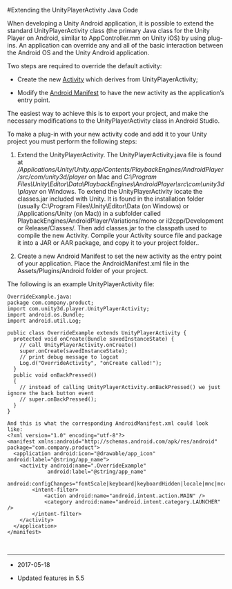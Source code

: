 #Extending the UnityPlayerActivity Java Code

When developing a Unity Android application, it is possible to extend the standard UnityPlayerActivity class (the primary Java class for the Unity Player on Android, similar to AppController.mm on Unity iOS) by using plug-ins. An application can override any and all of the basic interaction between the Android OS and the Unity Android application.


Two steps are required to override the default activity:

* Create the new [Activity](http://developer.android.com/reference/android/app/Activity.html) which derives from UnityPlayerActivity;

* Modify the [Android Manifest](android-manifest) to have the new activity as the application’s entry point.


The easiest way to achieve this is to export your project, and make the necessary modifications to the UnityPlayerActivity class in Android Studio.

To make a plug-in with your new activity code and add it to your Unity project you must perform the following steps:

1. Extend the UnityPlayerActivity. The UnityPlayerActivity.java file is found at _/Applications/Unity/Unity.app/Contents/PlaybackEngines/AndroidPlayer/src/com/unity3d/player_ on Mac and _C:\Program Files\Unity\Editor\Data\PlaybackEngines\AndroidPlayer\src\com\unity3d\player_ on Windows. To extend the UnityPlayerActivity locate the classes.jar included with Unity. It is found in the installation folder (usually C:\Program Files\Unity\Editor\Data (on Windows) or /Applications/Unity (on Mac)) in a subfolder called PlaybackEngines/AndroidPlayer/Variations/mono or il2cpp/Development or Release/Classes/. Then add classes.jar to the classpath used to compile the new Activity. Compile your Activity source file and package it into a JAR or AAR package, and copy it to your project folder..


2. Create a new Android Manifest to set the new activity as the entry point of your application. Place the AndroidManifest.xml file in the Assets/Plugins/Android folder of your project.


The following is an example UnityPlayerActivity file: 

```
OverrideExample.java:
package com.company.product;
import com.unity3d.player.UnityPlayerActivity;
import android.os.Bundle;
import android.util.Log;

public class OverrideExample extends UnityPlayerActivity {
  protected void onCreate(Bundle savedInstanceState) {
    // call UnityPlayerActivity.onCreate()
    super.onCreate(savedInstanceState);
    // print debug message to logcat
    Log.d("OverrideActivity", "onCreate called!");
  }
  public void onBackPressed()
  {
    // instead of calling UnityPlayerActivity.onBackPressed() we just ignore the back button event
    // super.onBackPressed();
  }
}
```

```
And this is what the corresponding AndroidManifest.xml could look like:
<?xml version="1.0" encoding="utf-8"?>
<manifest xmlns:android="http://schemas.android.com/apk/res/android" package="com.company.product">
  <application android:icon="@drawable/app_icon" android:label="@string/app_name">
    <activity android:name=".OverrideExample"
             android:label="@string/app_name"
             android:configChanges="fontScale|keyboard|keyboardHidden|locale|mnc|mcc|navigation|orientation|screenLayout|screenSize|smallestScreenSize|uiMode|touchscreen">
        <intent-filter>
            <action android:name="android.intent.action.MAIN" />
            <category android:name="android.intent.category.LAUNCHER" />
        </intent-filter>
    </activity>
  </application>
</manifest>
```

<br/>

----

* <span class="page-edit">2017-05-18  <!-- include IncludeTextNewPageNoEdit --></span>

* <span class="page-history">Updated features in 5.5</span>
